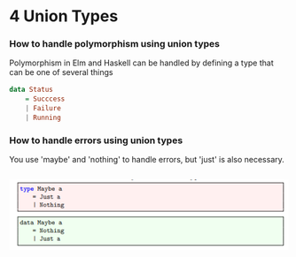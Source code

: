 # 4 Union Types



### How to handle polymorphism using union types

Polymorphism in Elm and Haskell can be handled by defining a type that can be one of several things

```haskell
data Status
    = Succcess
    | Failure
    | Running
```

### How to handle errors using union types

You use 'maybe' and 'nothing' to handle errors, but 'just' is also necessary.

```haskell

```

![maybe_just_nothing](https://github.com/KingBendico/Functional_Programming_Assignments/blob/master/images/maybe_just_nothing.png)



